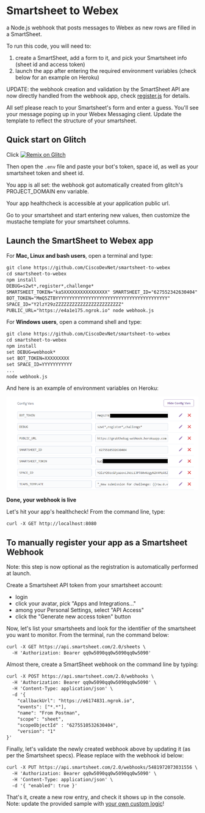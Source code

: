 # Smartsheet to Webex

a Node.js webhook that posts messages to Webex as new rows are filled in a SmartSheet.

To run this code, you will need to:
1. create a SmartSheet, add a form to it, and pick your Smartsheet info (sheet id and access token)
2. launch the app after entering the required environment variables (check below for an example on Heroku)

UPDATE: the webhook creation and validation by the SmartSheet API are now directly handled from the webhook app, check [register.js](./register.js) for details. 

All set! please reach to your Smartsheet's form and enter a guess.
You'll see your message poping up in your Webex Messaging client.
Update the template to reflect the structure of your smartsheet.


## Quick start on Glitch

Click [![Remix on Glitch](https://cdn.glitch.com/2703baf2-b643-4da7-ab91-7ee2a2d00b5b%2Fremix-button.svg)](https://glitch.com/edit/#!/import/github/ObjectIsAdvantag/smartsheet-to-webex)

Then open the `.env` file and paste your bot's token, space id, as well as your smartsheet token and sheet id.

You app is all set: the webhook got automatically created from glitch's PROJECT_DOMAIN env variable.

Your app healthcheck is accessible at your application public url.

Go to your smartsheet and start entering new values,
then customize the mustache template for your smartsheet columns.


## Launch the SmartSheet to Webex app

For **Mac, Linux and bash users**, open a terminal and type:

```shell
git clone https://github.com/CiscoDevNet/smartsheet-to-webex
cd smartsheet-to-webex
npm install
DEBUG=s2wt*,register*,challenge* SMARTSHEET_TOKEN="ka5XXXXXXXXXXXXXXXX" SMARTSHEET_ID="627552342630404" BOT_TOKEN="MmQ5ZTBYYYYYYYYYYYYYYYYYYYYYYYYYYYYYYYYYYYYYYYYY" SPACE_ID="Y2lzY29zZZZZZZZZZZZZZZZZZZZZZZZZ" PUBLIC_URL="https://e4a1e175.ngrok.io" node webhook.js
```

For **Windows users**, open a command shell and type:

```shell
git clone https://github.com/CiscoDevNet/smartsheet-to-webex
cd smartsheet-to-webex
npm install
set DEBUG=webhook*
set BOT_TOKEN=XXXXXXXXX
set SPACE_ID=YYYYYYYYYYY
...
node webhook.js
```

And here is an example of environment variables on Heroku:

![Heroku env variables](img/heroku_env.png)


**Done, your webhook is live**

Let's hit your app's healthcheck! 
From the command line, type:

```shell
curl -X GET http://localhost:8080
```


## To manually register your app as a Smartsheet Webhook

Note: this step is now optional as the registration is automatically performed at launch.

Create a Smartsheet API token from your smartsheet account:
- login
- click your avatar, pick "Apps and Integrations..."
- among your Personal Settings, select "API Access"
- click the "Generate new access token" button

Now, let's list your smartsheets and look for the identifier of the smartsheet you want to monitor. From the terminal, run the command below:

```shell
curl -X GET https://api.smartsheet.com/2.0/sheets \
  -H 'Authorization: Bearer qq0w5090qq0w5090qq0w5090' 
```

Almost there, create a SmartSheet webhook on the command line by typing:

```shell
curl -X POST https://api.smartsheet.com/2.0/webhooks \
  -H 'Authorization: Bearer qq0w5090qq0w5090qq0w5090' \
  -H 'Content-Type: application/json' \
  -d '{ 
    "callbackUrl": "https://e6174831.ngrok.io",
    "events": ["*.*"],
    "name": "From Postman",
    "scope": "sheet",
    "scopeObjectId" : "6275510532630404",
    "version": "1"
}'
```

Finally, let's validate the newly created webhook above by updating it (as per the Smartsheet specs). Please replace with the webhook id below:

```shell
curl -X PUT https://api.smartsheet.com/2.0/webhooks/5481972073031556 \
  -H 'Authorization: Bearer qq0w5090qq0w5090qq0w5090' \
  -H 'Content-Type: application/json' \
  -d '{ "enabled": true }'
```

That's it, create a new row entry, and check it shows up in the console.
Note: update the provided sample with [your own custom logic](./webhook.js#146)!
